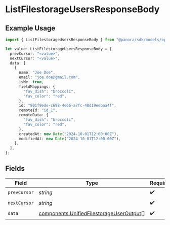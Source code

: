 # ListFilestorageUsersResponseBody

## Example Usage

```typescript
import { ListFilestorageUsersResponseBody } from "@panora/sdk/models/operations";

let value: ListFilestorageUsersResponseBody = {
  prevCursor: "<value>",
  nextCursor: "<value>",
  data: [
    {
      name: "Joe Doe",
      email: "joe.doe@gmail.com",
      isMe: true,
      fieldMappings: {
        "fav_dish": "broccoli",
        "fav_color": "red",
      },
      id: "801f9ede-c698-4e66-a7fc-48d19eebaa4f",
      remoteId: "id_1",
      remoteData: {
        "fav_dish": "broccoli",
        "fav_color": "red",
      },
      createdAt: new Date("2024-10-01T12:00:00Z"),
      modifiedAt: new Date("2024-10-01T12:00:00Z"),
    },
  ],
};
```

## Fields

| Field                                                                                                | Type                                                                                                 | Required                                                                                             | Description                                                                                          |
| ---------------------------------------------------------------------------------------------------- | ---------------------------------------------------------------------------------------------------- | ---------------------------------------------------------------------------------------------------- | ---------------------------------------------------------------------------------------------------- |
| `prevCursor`                                                                                         | *string*                                                                                             | :heavy_check_mark:                                                                                   | N/A                                                                                                  |
| `nextCursor`                                                                                         | *string*                                                                                             | :heavy_check_mark:                                                                                   | N/A                                                                                                  |
| `data`                                                                                               | [components.UnifiedFilestorageUserOutput](../../models/components/unifiedfilestorageuseroutput.md)[] | :heavy_check_mark:                                                                                   | N/A                                                                                                  |